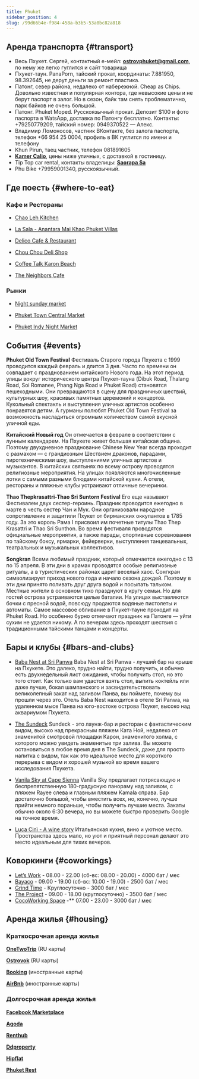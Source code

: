 ```yaml
---
title: Phuket
sidebar_position: 4
slug: /99d66b4e-f984-458a-b3b5-53a0bc82a818
---
```





## Аренда транспорта {#transport}

- Весь Пхукет. Сергей, контактный e-мейл: [**ostrovphuket@gmail.com**](mailto:ostrovphuket@gmail.com), по нему же легко гуглится и сайт товарища
- Пхукет-таун. PanaPorn, тайский прокат, координаты: 7.881950, 98.392645, не дерут деньги за ремонт пластика.
- Патонг, север района, недалеко от набережной. Cheap as Chips. Довольно известная и популярная контора, где невысокие цены и не берут паспорт в залог. Но в сезон, байк там снять проблематично, парк байков не очень большой.
- Патонг. Phuket Moped. Русскоязычный прокат. Депозит $100 и фото паспорта в WatsApp, доставка по Патонгу бесплатно. Контакты: +79250779209, тайский номер: 0949370522 — Алекс.
- Владимир Ломоносов, частник ВКонтакте, без залога паспорта, телефон +66 954 25 0004, профиль в ВК гуглится по имени и телефону
- Khun Pirun, таец частник, телефон 081891605
- [**Kamer Calio**](https://www.facebook.com/Asiastargroup/), цены ниже уличных, с доставкой в гостиницу.
- Tip Top car rental, контакты владелицы: [**Saorapa Sa**](https://www.facebook.com/tookta.sa)
- Phu Bike +79959001340, русскоязычный.


## Где поесть {#where-to-eat}

### Кафе и Рестораны

- [Chao Leh Kitchen](https://goo.gl/maps/2XP8vLsGZbv491fb7)

- [La Sala - Anantara Mai Khao Phuket Villas](https://goo.gl/maps/DvzogZaHvQQKNnHz9)

- [Delico Cafe & Restaurant](https://goo.gl/maps/rjt3bekmDhkVRQRi7)

- [Chou Chou Deli Shop](https://goo.gl/maps/S8JgbgHTHue86zCy5)

- [Coffee Talk Karon Beach](https://goo.gl/maps/Y2NUrqwUV3XqGRvN6)

- [The Neighbors Cafe](https://goo.gl/maps/33uSbqPHWswoFeMb8)

### Рынки

- [Night sunday market](https://goo.gl/maps/pCAwSrNdzFAzifX26)

- [Phuket Town Central Market](https://goo.gl/maps/i5hBLRm3VCKeThPw7)

- [Phuket Indy Night Market](https://goo.gl/maps/2JCq1MTehYajF9X99)


## События {#events}

**Phuket Old Town Festival**
Фестиваль Старого города Пхукета с 1999 проводится каждый февраль и длится 3 дня. Часто по времени он совпадает с празднованием китайского Нового года. На этот период улицы вокруг исторического центра Пхукет-тауна (Dibuk Road, Thalang Road, Soi Romanee, Phang Nga Road и Phuket Road) становятся пешеходными. Они превращаются в сцену для праздничных шествий, культурных шоу, красивых памятных церемоний и концертов. Кукольный спектакль и выступления уличных артистов особенно понравятся детям. А гурманы полюбят Phuket Old Town Festival за возможность насладиться огромным количеством самой вкусной уличной еды.

**Китайский Новый год**
Он отмечается в феврале в соответствии с лунным календарем. На Пхукете живет большая китайская община. Поэтому двухдневное празднование Chinese New Year всегда проходит с размахом — с грандиозным Шествием драконов, парадами, пиротехническими шоу, выступлениями уличных артистов и музыкантов. В китайских святынях по всему острову проводятся религиозные мероприятия. На улицах появляются многочисленные лотки с самыми разными блюдами китайской кухни. А отели, рестораны и пляжные клубы устраивают отличные вечеринки.

**Thao Thepkrasattri-Thao Sri Suntorn Festival**
Его еще называют Фестивалем двух сестер-героинь. Праздник проводится ежегодно в марте в честь сестер Чан и Мук. Они организовали народное сопротивление и защитили Пхукет от бирманских оккупантов в 1785 году. За это король Рама I присвоил им почетные титулы Thao Thep Krasattri и Thao Sri Sunthon. Во время фестиваля проводятся официальные мероприятия, а также парады, спортивные соревнования по тайскому боксу, ярмарки, фейерверки, выступления танцевальных, театральных и музыкальных коллективов.

**Songkran**
Всеми любимый праздник, который отмечается ежегодно с 13 по 15 апреля. В эти дни в храмах проводятся особые религиозные ритуалы, а в туристических районах царит веселый хаос. Сонгкран символизирует приход нового года и начало сезона дождей. Поэтому в эти дни принято поливать друг друга водой и посыпать тальком. Местные жители в основном тихо празднуют в кругу семьи. Но для гостей острова устраиваются целые баталии. На улицах выставляются бочки с пресной водой, повсюду продаются водяные пистолеты и автоматы. Самое массовое обливание в Пхукет-тауне проходит на Phuket Road. Но особенно бурно отмечают праздник на Патонге — уйти сухим не удается никому. А по вечерам здесь проходят шествия с традиционными тайскими танцами и концерты.


## Бары и клубы {#bars-and-clubs}

- [Baba Nest at Sri Panwa](https://goo.gl/maps/YKKXYHBKFaiH9xZy9)
Baba Nest at Sri Panwa - лучший бар на крыше на Пхукете. Это далеко, трудно найти, трудно получить, и обычно есть двухнедельный лист ожидания, чтобы получить стол, но это того стоит. Как только вам удастся взять стол, выпить коктейль или даже лучше, бокал шампанского и засвидетельствовать великолепный закат над заливом Панва, вы поймете, почему вы прошли через это. Отель Baba Nest находится в отеле Sri Panwa, на удаленном мысе Панва на юго-востоке острова Пхукет, высоко над аквариумом Пхукета.

- [The Sundeck](https://goo.gl/maps/y98gwzq8HtNWBmwb7)
Sundeck - это лаунж-бар и ресторан с фантастическим видом, высоко над прекрасным пляжем Ката Ной, недалеко от знаменитой смотровой площадки Карон, знаменитого холма, с которого можно увидеть знаменитые три залива. Вы можете остановиться в любое время дня в The Sundeck, даже для просто напитка с видом, так как это идеальное место для короткого перерыва с видом и хорошей музыкой во время вашего исследования Пхукета.

- [Vanila Sky at Cape Sienna](https://goo.gl/maps/Gusd8tq1Kho2CvWt5)
Vanilla Sky предлагает потрясающую и беспрепятственную 180-градусную панораму над заливом, с пляжем Rayee слева и главным пляжем Kamala справа. Бар достаточно большой, чтобы вместить всех, но, конечно, лучше прийти немного пораньше, чтобы получить лучшие места. Закаты обычно около 6:30 вечера, но вы можете быстро проверить Google на точное время.

- [Luca Cinì - A wine story](https://goo.gl/maps/zUJHhwDSbNjayVb37)
Итальянская кухня, вино и уютное место. Пространства здесь мало, но уют и приятный персонал делают это место идеальным для тихих вечеров.


## Коворкинги {#coworkings}

- [Let’s Work](https://goo.gl/maps/ukPzB8nyD8ZJSTiJA) - 08.00 - 22.00 (сб-вс: 08.00 - 20.00) - 4000 бат / мес
- [Bayaco](https://g.page/bayaco-coworking-space-phuket?share) - 09.00 - 19.00 (сб-вс: 10.00 - 19.00) - 2500 бат / мес
- [Grind Time](https://goo.gl/maps/PeC4hCauXZKbAGCa9) - Круглосуточно - 3000 бат / мес
- [The Project](https://goo.gl/maps/DqftepFSCrvJPK7e7) - 09.00 - 18.00 (круглосуточно) - 3500 бат / мес
- [CocoWorking Space](https://goo.gl/maps/vTLxB7oqvZ6KMUCJ8) -** 07.00 - 23.00 - 3000 бат / мес


## Аренда жилья {#housing}

### Краткосрочная аренда жилья

[**OneTwoTrip**](https://www.onetwotrip.com/) (RU карты)

[**Ostrovok**](https://ostrovok.ru/) (RU карты)

[**Booking**](https://www.booking.com/) (иностранные карты)

[**AirBnb**](https://www.airbnb.ru/) (иностранные карты)

### Долгосрочная аренда жилья

[**Facebook Marketplace**](https://www.facebook.com/marketplace)

[**Agoda**](https://www.agoda.com/ru-ru)

[**Renthub**](https://www.renthub.in.th/en)

[**Ddproperty**](https://www.ddproperty.com/en)

[**Hipflat**](https://www.hipflat.co.th/en)

[**Phuket Rest**](https://phuket.rest/)